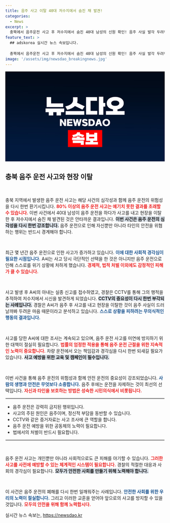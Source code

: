 ```yaml
---
title: 음주 사고 이탈 40대 저수지에서 숨진 채 발견!
categories:
  - News
excerpt: >
  충북에서 음주운전 사고 후 저수지에서 숨진 40대 남성의 신원 확인! 음주 사실 발각 두려워 현장을 이탈한 그가 남긴 충격적 이야기. 클릭하여 사건의 전말을 살펴보세요!
feature_text: >
  ## adskorea 실시간 뉴스 속보입니다.

  충북에서 음주운전 사고 후 저수지에서 숨진 40대 남성의 신원 확인! 음주 사실 발각 두려워 현장을 이탈한 그가 남긴 충격적 이야기. 클릭하여 사건의 전말을 살펴보세요!
image: '/assets/img/newsdao_breakingnews.jpg'
---
```


<p><img src="/assets/img/newsdao_breakingnews.jpg" alt="adskorea 속보" /></p>

<h2 data-ke-size="size26">충북 음주 운전 사고와 현장 이탈</h2>

<p data-ke-size="size16">&nbsp;</p>

<p>충북 지역에서 발생한 음주 운전 사고는 해당 사건의 심각성과 함께 음주 운전의 위험성을 다시 한번 환기시킵니다. <strong><b><span style="color: #ee2323;">80% 이상의 음주 운전 사고는 예기치 못한 결과를 초래할 수 있습니다.</span></b></strong> 이번 사건에서 40대 남성이 음주 운전을 하다가 사고를 내고 현장을 이탈한 후 저수지에서 숨진 채 발견된 것은 안타까운 결과입니다. <strong><b><span style="background-color: #21538527;">이번 사건은 음주 운전의 심각성을 다시 한번 강조합니다.</span></b></strong> 음주 운전으로 인해 자신뿐만 아니라 타인의 안전을 위협하는 행위는 반드시 경계해야 합니다. </p>

<p data-ke-size="size16">&nbsp;</p>

<p>최근 몇 년간 음주 운전으로 인한 사고가 증가하고 있습니다. <strong><b><span style="color: #1a5490;">이에 대한 사회적 경각심이 필요한 시점입니다.</span></b></strong> A씨는 사고 당시 극단적인 선택을 한 것은 아니지만 음주 운전으로 인해 스스로를 위기 상황에 처하게 했습니다. <strong><b><span style="color: #ee2323;">경제적, 법적 처벌 이외에도 감정적인 피해가 클 수 있습니다.</span></b></strong> </p>

<p data-ke-size="size16">&nbsp;</p>

<p>사고 발생 후 A씨의 아내는 실종 신고를 접수하였고, 경찰은 CCTV를 통해 그의 행적을 추적하여 저수지에서 시신을 발견하게 되었습니다. <strong><b><span style="background-color: #21538527;">CCTV의 중요성이 다시 한번 부각되는 사례입니다.</span></b></strong> 경찰은 A씨가 음주 후 사고를 내고 현장을 이탈한 것이 음주 사실이 드러날까봐 두려운 마음 때문이라고 분석하고 있습니다. <strong><b><span style="color: #1a5490;">스스로 상황을 피하려는 무의식적인 행동의 결과입니다.</span></b></strong></p>

<p data-ke-size="size16">&nbsp;</p>

<p>사고를 당한 A씨에 대한 조사는 계속되고 있으며, 음주 운전 사고를 미연에 방지하기 위한 대책이 절실히 필요합니다. <strong><b><span style="color: #ee2323;">법률의 엄정한 적용을 통해 음주 운전 근절을 위한 지속적인 노력이 중요합니다.</span></b></strong> 차량 운전에서 오는 책임감과 경각심을 다시 한번 되새길 필요가 있습니다. <strong><b><span style="background-color: #21538527;">사고 예방을 위한 교육 및 캠페인이 필수입니다.</span></b></strong></p>

<p data-ke-size="size16">&nbsp;</p>

<p>이번 사건을 통해 음주 운전의 위험성과 함께 안전 운전의 중요성이 강조되었습니다. <strong><b><span style="color: #1a5490;">사람의 생명과 안전은 무엇보다 소중합니다.</span></b></strong> 음주 후에는 운전을 자제하는 것이 최선의 선택입니다. <strong><b><span style="color: #ee2323;">자신과 타인을 보호하는 방법은 성숙한 시민의식에서 비롯됩니다.</span></b></strong> </p>

<hr style="border: 1px solid #ddd;"/>

<ul>
<li>음주 운전은 강력히 금지된 행위입니다.</li>
<li>사고의 주된 원인은 음주이며, 정신적 부담을 동반할 수 있습니다.</li>
<li>CCTV와 같은 증거자료는 사고 조사에 큰 역할을 합니다.</li>
<li>음주 운전 예방을 위한 공동체의 노력이 필요합니다.</li>
<li>법에서의 처벌이 반드시 필요합니다.</li>
</ul>

<hr style="border: 1px solid #ddd;"/>

<p data-ke-size="size16">&nbsp;</p>

<p>음주 운전 사고는 개인뿐만 아니라 사회적으로도 큰 피해를 야기할 수 있습니다. <strong><b><span style="color: #ee2323;">그러한 사고를 사전에 예방할 수 있는 체계적인 시스템이 필요합니다.</span></b></strong> 경찰의 적절한 대응과 사회의 경각심이 필요합니다. <strong><b><span style="background-color: #21538527;">모두가 안전한 사회를 만들기 위해 노력해야 합니다.</span></b></strong></p>

<p data-ke-size="size16">&nbsp;</p>

<p>이 사건은 음주 운전의 폐해를 다시 한번 일깨워주는 사례입니다. <strong><b><span style="color: #1a5490;">안전한 사회를 위한 우리의 노력이 절실합니다.</span></b></strong> 그리고 이러한 교훈을 얻어야 앞으로의 사고를 방지할 수 있을 것입니다. <strong><b><span style="color: #ee2323;">모두의 안전을 위해 함께 노력합시다.</span></b></strong> </p>
실시간 뉴스 속보는, <a href="https://newsdao.kr" rel="dofollow">https://newsdao.kr</a>


